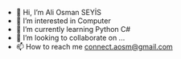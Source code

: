 - 👋 Hi, I’m Ali Osman SEYİS
- 👀 I’m interested in Computer
- 🌱 I’m currently learning Python C#
- 💞️ I’m looking to collaborate on ...
- 📫 How to reach me connect.aosm@gmail.com
